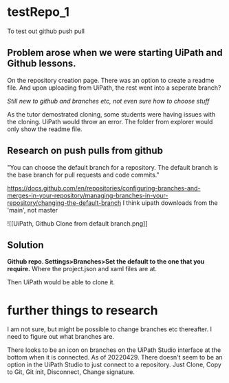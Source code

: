 # testRepo_1
To test out github push pull

## **Problem arose when we were starting UiPath and Github lessons.**

On the repository creation page. There was an option to create a readme file.
And upon uploading from UiPath, the rest went into a seperate branch?

_Still new to github and branches etc, not even sure how to choose stuff_

As the tutor demostrated cloning, some students were having issues with the cloning. UiPath would throw an error.
The folder from explorer would only show the readme file.

## Research on push pulls from github
"You can choose the default branch for a repository. The default branch is the base branch for pull requests and code commits."

https://docs.github.com/en/repositories/configuring-branches-and-merges-in-your-repository/managing-branches-in-your-repository/changing-the-default-branch
I think uipath downloads from the 'main', not master

![[UiPath, Github Clone from default branch.png]]


## Solution
**Github repo. Settings>Branches>Set the default to the one that you require.**
Where the project.json and xaml files are at.

Then UiPath would be able to clone it.


# further things to research
I am not sure, but might be possible to change branches etc thereafter.
I need to figure out what branches are.

There looks to be an icon on branches on the UiPath Studio interface at the bottom when it is connected.
As of 20220429. There doesn't seem to be an option in the UiPath Studio to just connect to a repository. Just Clone, Copy to Git, Git init, Disconnect, Change signature.
